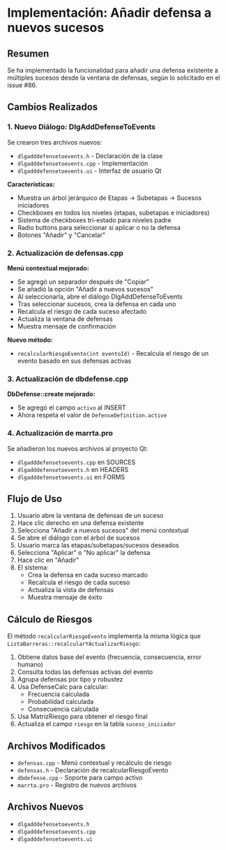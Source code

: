 # Implementación: Añadir defensa a nuevos sucesos

## Resumen

Se ha implementado la funcionalidad para añadir una defensa existente a múltiples sucesos desde la ventana de defensas, según lo solicitado en el issue #86.

## Cambios Realizados

### 1. Nuevo Diálogo: DlgAddDefenseToEvents

Se crearon tres archivos nuevos:

- `dlgadddefensetoevents.h` - Declaración de la clase
- `dlgadddefensetoevents.cpp` - Implementación
- `dlgadddefensetoevents.ui` - Interfaz de usuario Qt

**Características:**
- Muestra un árbol jerárquico de Etapas → Subetapas → Sucesos iniciadores
- Checkboxes en todos los niveles (etapas, subetapas e iniciadores)
- Sistema de checkboxes tri-estado para niveles padre
- Radio buttons para seleccionar si aplicar o no la defensa
- Botones "Añadir" y "Cancelar"

### 2. Actualización de defensas.cpp

**Menú contextual mejorado:**
- Se agregó un separador después de "Copiar"
- Se añadió la opción "Añadir a nuevos sucesos"
- Al seleccionarla, abre el diálogo DlgAddDefenseToEvents
- Tras seleccionar sucesos, crea la defensa en cada uno
- Recalcula el riesgo de cada suceso afectado
- Actualiza la ventana de defensas
- Muestra mensaje de confirmación

**Nuevo método:**
- `recalcularRiesgoEvento(int eventoId)` - Recalcula el riesgo de un evento basado en sus defensas activas

### 3. Actualización de dbdefense.cpp

**DbDefense::create mejorado:**
- Se agregó el campo `activo` al INSERT
- Ahora respeta el valor de `DefenseDefinition.active`

### 4. Actualización de marrta.pro

Se añadieron los nuevos archivos al proyecto Qt:
- `dlgadddefensetoevents.cpp` en SOURCES
- `dlgadddefensetoevents.h` en HEADERS  
- `dlgadddefensetoevents.ui` en FORMS

## Flujo de Uso

1. Usuario abre la ventana de defensas de un suceso
2. Hace clic derecho en una defensa existente
3. Selecciona "Añadir a nuevos sucesos" del menú contextual
4. Se abre el diálogo con el árbol de sucesos
5. Usuario marca las etapas/subetapas/sucesos deseados
6. Selecciona "Aplicar" o "No aplicar" la defensa
7. Hace clic en "Añadir"
8. El sistema:
   - Crea la defensa en cada suceso marcado
   - Recalcula el riesgo de cada suceso
   - Actualiza la vista de defensas
   - Muestra mensaje de éxito

## Cálculo de Riesgos

El método `recalcularRiesgoEvento` implementa la misma lógica que `ListaBarreras::recalcularYActualizarRiesgo`:

1. Obtiene datos base del evento (frecuencia, consecuencia, error humano)
2. Consulta todas las defensas activas del evento
3. Agrupa defensas por tipo y robustez
4. Usa DefenseCalc para calcular:
   - Frecuencia calculada
   - Probabilidad calculada  
   - Consecuencia calculada
5. Usa MatrizRiesgo para obtener el riesgo final
6. Actualiza el campo `riesgo` en la tabla `suceso_iniciador`

## Archivos Modificados

- `defensas.cpp` - Menú contextual y recálculo de riesgo
- `defensas.h` - Declaración de recalcularRiesgoEvento
- `dbdefense.cpp` - Soporte para campo activo
- `marrta.pro` - Registro de nuevos archivos

## Archivos Nuevos

- `dlgadddefensetoevents.h`
- `dlgadddefensetoevents.cpp`
- `dlgadddefensetoevents.ui`
